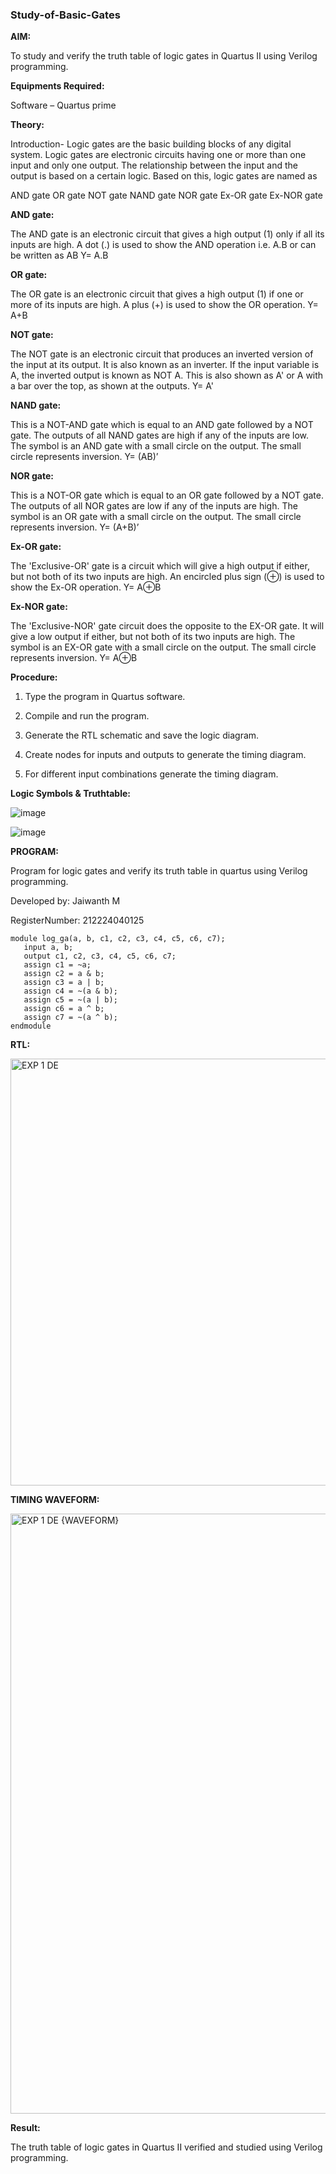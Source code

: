 ### Study-of-Basic-Gates ###

**AIM:** 

To study and verify the truth table of logic gates in Quartus II using Verilog programming.


**Equipments Required:**

Software – Quartus prime 


**Theory:**

Introduction-
Logic gates are the basic building blocks of any digital system. Logic gates are electronic circuits having one or more than one input and only one output. The relationship between the input and the output is based on a certain logic. Based on this, logic gates are named as

AND gate OR gate NOT gate NAND gate NOR gate Ex-OR gate Ex-NOR gate


**AND gate:**

The AND gate is an electronic circuit that gives a high output (1) only if all its inputs are high. A dot (.) is used to show the AND operation i.e. A.B or can be written as AB
Y= A.B


**OR gate:** 

The OR gate is an electronic circuit that gives a high output (1) if one or more of its inputs are high. A plus (+) is used to show the OR operation.
Y= A+B


**NOT gate:**

The NOT gate is an electronic circuit that produces an inverted version of the input at its output. It is also known as an inverter. If the input variable is A, the inverted output is known as NOT A. This is also shown as A' or A with a bar over the top, as shown at the outputs.
Y= A'


**NAND gate:**

This is a NOT-AND gate which is equal to an AND gate followed by a NOT gate. The outputs of all NAND gates are high if any of the inputs are low. The symbol is an AND gate with a small circle on the output. The small circle represents inversion.
Y= (AB)’


**NOR gate:**

This is a NOT-OR gate which is equal to an OR gate followed by a NOT gate. The outputs of all NOR gates are low if any of the inputs are high. The symbol is an OR gate with a small circle on the output. The small circle represents inversion.
Y= (A+B)’


**Ex-OR gate:**

The 'Exclusive-OR' gate is a circuit which will give a high output if either, but not both of its two inputs are high. An encircled plus sign (⊕) is used to show the Ex-OR operation.
Y= A⊕B


**Ex-NOR gate:**

The 'Exclusive-NOR' gate circuit does the opposite to the EX-OR gate. It will give a low output if either, but not both of its two inputs are high. The symbol is an EX-OR gate with a small circle on the output. The small circle represents inversion.
Y= A⊕B


**Procedure:** 

1.	Type the program in Quartus software.

2.	Compile and run the program.

3.	Generate the RTL schematic and save the logic diagram.

4.	Create nodes for inputs and outputs to generate the timing diagram.

5.	For different input combinations generate the timing diagram.



**Logic Symbols & Truthtable:**

![image](https://github.com/user-attachments/assets/aa6af191-1b7f-4f97-b7df-8d3362fe3adc)


![image](https://github.com/user-attachments/assets/572b42af-3729-4c38-bbce-c59b075515b5)



**PROGRAM:**

Program for logic gates and verify its truth table in quartus using Verilog programming.

 Developed by: Jaiwanth M
 
 RegisterNumber: 212224040125



 ```
module log_ga(a, b, c1, c2, c3, c4, c5, c6, c7);
    input a, b;
    output c1, c2, c3, c4, c5, c6, c7;
    assign c1 = ~a;
    assign c2 = a & b;
    assign c3 = a | b;
    assign c4 = ~(a & b);
    assign c5 = ~(a | b);
    assign c6 = a ^ b;
    assign c7 = ~(a ^ b);
endmodule
```


 
**RTL:**

<img width="683" alt="EXP 1 DE" src="https://github.com/user-attachments/assets/ed4ed740-80a2-49f4-864e-591c4f2f08ea" />



**TIMING WAVEFORM:**

<img width="960" alt="EXP 1 DE {WAVEFORM}" src="https://github.com/user-attachments/assets/e2d26a5c-8980-4f14-aeb4-0f17767f7411" />



**Result:**

The truth table of logic gates in Quartus II verified and studied using Verilog programming.

